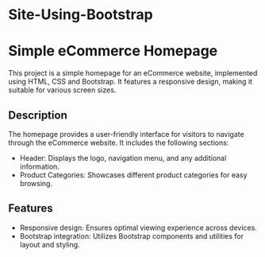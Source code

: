 # Site-Using-Bootstrap
# Simple eCommerce Homepage

This project is a simple homepage for an eCommerce website, implemented using HTML, CSS and Bootstrap. It features a responsive design, making it suitable for various screen sizes.

## Description

The homepage provides a user-friendly interface for visitors to navigate through the eCommerce website. It includes the following sections:

- Header: Displays the logo, navigation menu, and any additional information.
- Product Categories: Showcases different product categories for easy browsing.

## Features

- Responsive design: Ensures optimal viewing experience across devices.
- Bootstrap integration: Utilizes Bootstrap components and utilities for layout and styling.


